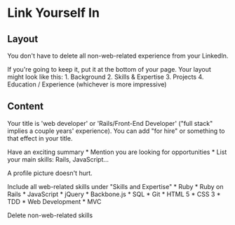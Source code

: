 # Link Yourself In


## Layout

You don't have to delete all non-web-related experience from your LinkedIn.

If you're going to keep it, put it at the bottom of your page. Your layout might look like this:
    1. Background
    2. Skills & Expertise
    3. Projects
    4. Education / Experience (whichever is more impressive)


## Content

Your title is 'web developer' or 'Rails/Front-End Developer' ("full stack" implies a couple years' experience).
You can add "for hire" or something to that effect in your title.

Have an exciting summary
    * Mention you are looking for opportunities
    * List your main skills: Rails, JavaScript...

A profile picture doesn't hurt.

Include all web-related skills under "Skills and Expertise"
    * Ruby
    * Ruby on Rails
    * JavaScript
    * jQuery
    * Backbone.js
    * SQL
    * Git
    * HTML 5
    * CSS 3
    * TDD
    * Web Development
    * MVC

Delete non-web-related skills